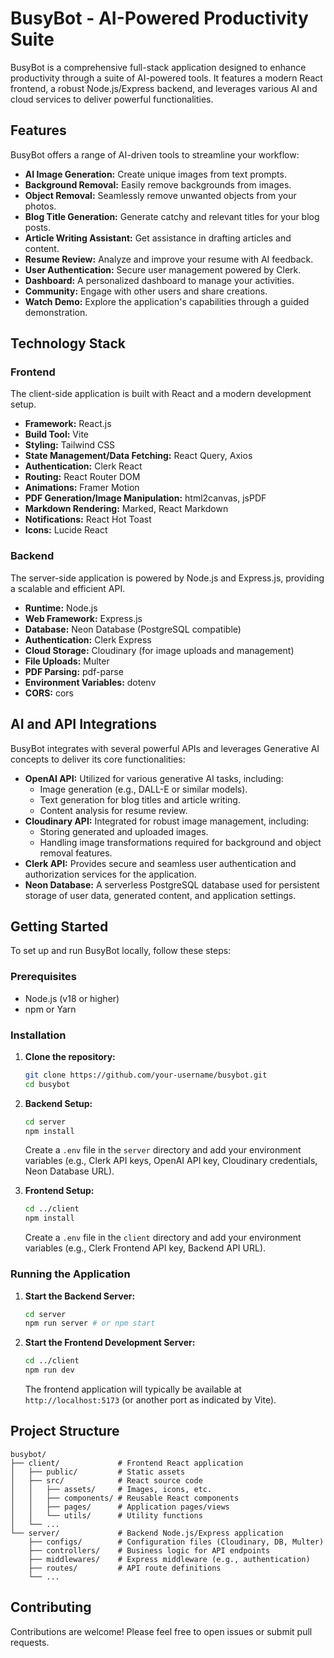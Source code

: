 # BusyBot - AI-Powered Productivity Suite

BusyBot is a comprehensive full-stack application designed to enhance productivity through a suite of AI-powered tools. It features a modern React frontend, a robust Node.js/Express backend, and leverages various AI and cloud services to deliver powerful functionalities.

## Features

BusyBot offers a range of AI-driven tools to streamline your workflow:

*   **AI Image Generation:** Create unique images from text prompts.
*   **Background Removal:** Easily remove backgrounds from images.
*   **Object Removal:** Seamlessly remove unwanted objects from your photos.
*   **Blog Title Generation:** Generate catchy and relevant titles for your blog posts.
*   **Article Writing Assistant:** Get assistance in drafting articles and content.
*   **Resume Review:** Analyze and improve your resume with AI feedback.
*   **User Authentication:** Secure user management powered by Clerk.
*   **Dashboard:** A personalized dashboard to manage your activities.
*   **Community:** Engage with other users and share creations.
*   **Watch Demo:** Explore the application's capabilities through a guided demonstration.

## Technology Stack

### Frontend

The client-side application is built with React and a modern development setup.

*   **Framework:** React.js
*   **Build Tool:** Vite
*   **Styling:** Tailwind CSS
*   **State Management/Data Fetching:** React Query, Axios
*   **Authentication:** Clerk React
*   **Routing:** React Router DOM
*   **Animations:** Framer Motion
*   **PDF Generation/Image Manipulation:** html2canvas, jsPDF
*   **Markdown Rendering:** Marked, React Markdown
*   **Notifications:** React Hot Toast
*   **Icons:** Lucide React

### Backend

The server-side application is powered by Node.js and Express.js, providing a scalable and efficient API.

*   **Runtime:** Node.js
*   **Web Framework:** Express.js
*   **Database:** Neon Database (PostgreSQL compatible)
*   **Authentication:** Clerk Express
*   **Cloud Storage:** Cloudinary (for image uploads and management)
*   **File Uploads:** Multer
*   **PDF Parsing:** pdf-parse
*   **Environment Variables:** dotenv
*   **CORS:** cors

## AI and API Integrations

BusyBot integrates with several powerful APIs and leverages Generative AI concepts to deliver its core functionalities:

*   **OpenAI API:** Utilized for various generative AI tasks, including:
    *   Image generation (e.g., DALL-E or similar models).
    *   Text generation for blog titles and article writing.
    *   Content analysis for resume review.
*   **Cloudinary API:** Integrated for robust image management, including:
    *   Storing generated and uploaded images.
    *   Handling image transformations required for background and object removal features.
*   **Clerk API:** Provides secure and seamless user authentication and authorization services for the application.
*   **Neon Database:** A serverless PostgreSQL database used for persistent storage of user data, generated content, and application settings.

## Getting Started

To set up and run BusyBot locally, follow these steps:

### Prerequisites

*   Node.js (v18 or higher)
*   npm or Yarn

### Installation

1.  **Clone the repository:**
    ```bash
    git clone https://github.com/your-username/busybot.git
    cd busybot
    ```

2.  **Backend Setup:**
    ```bash
    cd server
    npm install
    ```
    Create a `.env` file in the `server` directory and add your environment variables (e.g., Clerk API keys, OpenAI API key, Cloudinary credentials, Neon Database URL).

3.  **Frontend Setup:**
    ```bash
    cd ../client
    npm install
    ```
    Create a `.env` file in the `client` directory and add your environment variables (e.g., Clerk Frontend API key, Backend API URL).

### Running the Application

1.  **Start the Backend Server:**
    ```bash
    cd server
    npm run server # or npm start
    ```

2.  **Start the Frontend Development Server:**
    ```bash
    cd ../client
    npm run dev
    ```

    The frontend application will typically be available at `http://localhost:5173` (or another port as indicated by Vite).

## Project Structure

```
busybot/
├── client/             # Frontend React application
│   ├── public/         # Static assets
│   ├── src/            # React source code
│   │   ├── assets/     # Images, icons, etc.
│   │   ├── components/ # Reusable React components
│   │   ├── pages/      # Application pages/views
│   │   └── utils/      # Utility functions
│   └── ...
└── server/             # Backend Node.js/Express application
    ├── configs/        # Configuration files (Cloudinary, DB, Multer)
    ├── controllers/    # Business logic for API endpoints
    ├── middlewares/    # Express middleware (e.g., authentication)
    ├── routes/         # API route definitions
    └── ...
```

## Contributing

Contributions are welcome! Please feel free to open issues or submit pull requests.

